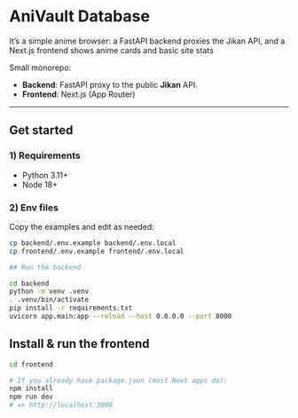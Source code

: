 # AniVault Database

It’s a simple anime browser: a FastAPI backend proxies the Jikan API, and a Next.js frontend shows anime cards and basic site stats

Small monorepo:
- **Backend**: FastAPI proxy to the public **Jikan** API.
- **Frontend**: Next.js (App Router)

---

## Get started

### 1) Requirements
- Python 3.11+
- Node 18+

### 2) Env files
Copy the examples and edit as needed:

```bash
cp backend/.env.example backend/.env.local
cp frontend/.env.example frontend/.env.local

## Run the backend

cd backend
python -m venv .venv
. .venv/bin/activate
pip install -r requirements.txt
uvicorn app.main:app --reload --host 0.0.0.0 --port 8000
```

## Install & run the frontend

```bash
cd frontend

# If you already have package.json (most Next apps do):
npm install
npm run dev
# => http://localhost:3000
```
